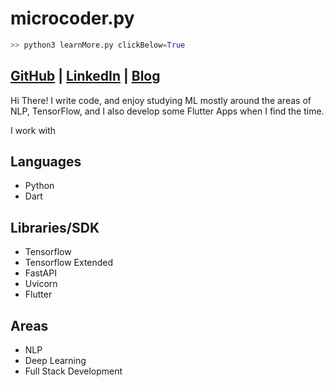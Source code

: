 # microcoder.py

```python
>> python3 learnMore.py clickBelow=True
```
## [GitHub](https://github.com/microcoder-py) | [LinkedIn](https://www.linkedin.com/in/tanishk-kithannae/) | [Blog](https://microcoder-py.github.io/blog)

Hi There! I write code, and enjoy studying ML mostly around the areas of NLP, TensorFlow, and I also develop some Flutter Apps when I find the time.  

I work with

## Languages
  * Python
  * Dart
  
## Libraries/SDK
  * Tensorflow
  * Tensorflow Extended
  * FastAPI
  * Uvicorn
  * Flutter
  
## Areas
  * NLP
  * Deep Learning
  * Full Stack Development


